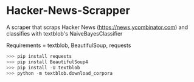 # Hacker-News-Scrapper
A scraper that scraps Hacker News (https://news.ycombinator.com) and classifies with textblob's NaiveBayesClassifier

Requirements = textblob, BeautifulSoup, requests
```python
>>> pip install requests
>>> pip install BeautifulSoup4
>>> pip install -U textblob
>>> python -m textblob.download_corpora
```

